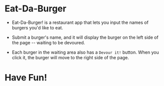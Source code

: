 # Eat-Da-Burger

* Eat-Da-Burger! is a restaurant app that lets you input the names of burgers you'd like to eat.

* Submit a burger's name, and it will display the burger on the left side of the page -- waiting to be devoured.

* Each burger in the waiting area also has a `Devour it!` button. When you click it, the burger will move to the right side of the page.

# Have Fun!